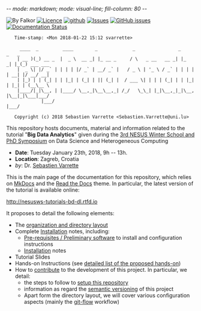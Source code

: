 -*- mode: markdown; mode: visual-line; fill-column: 80 -*-

![By Falkor](https://img.shields.io/badge/by-Falkor-blue.svg)  [![Licence](https://img.shields.io/badge/license-GPL--3.0-blue.svg)](http://www.gnu.org/licenses/gpl-3.0.html) [![github](https://img.shields.io/badge/git-github-lightgray.svg)](https://github.com/Falkor/tutorials-bd-ml) [![Issues](https://img.shields.io/badge/issues-github-green.svg)](https://github.com/Falkor/tutorials-BD-ML/issues) [![GitHub issues](https://img.shields.io/github/issues/Falkor/tutorials-BD-ML.svg)](https://github.com/Falkor/tutorials-BD-ML/issues/) [![Documentation Status](https://readthedocs.org/projects/nesusws-tutorials-bd-dl/badge/?version=latest)](http://nesusws-tutorials-bd-dl.readthedocs.io/en/latest/?badge=latest)


       Time-stamp: <Mon 2018-01-22 15:12 svarrette>

         ____  _         ____        _             _                _       _   _
        | __ )(_) __ _  |  _ \  __ _| |_ __ _     / \   _ __   __ _| |_   _| |_(_) ___ ___
        |  _ \| |/ _` | | | | |/ _` | __/ _` |   / _ \ | '_ \ / _` | | | | | __| |/ __/ __|
        | |_) | | (_| | | |_| | (_| | || (_| |  / ___ \| | | | (_| | | |_| | |_| | (__\__ \
        |____/|_|\__, | |____/ \__,_|\__\__,_| /_/   \_\_| |_|\__,_|_|\__, |\__|_|\___|___/
                 |___/                                                |___/

       Copyright (c) 2018 Sebastien Varrette <Sebastien.Varrette@uni.lu>

This repository hosts documents, material and information related to the tutorial "__Big Data Analytics__" given during the [3rd NESUS Winter School and PhD Symposium](http://nesusws.irb.hr/) on Data Science and Heterogeneous Computing

* __Date__: Tuesday January 23th, 2018, 9h -- 13h.
* __Location__: Zagreb, Croatia
* _by_: Dr. [Sebastien Varrette](https://varrette.gforge.uni.lu/)

This is the main page of the documentation for this repository, which relies on [MkDocs](http://www.mkdocs.org/) and the [Read the Docs](http://readthedocs.io) theme.
In particular, the latest version of the tutorial is available online:

<http://nesusws-tutorials-bd-dl.rtfd.io>

It proposes to detail the following elements:

* The [organization and directory layout](layout.md)
* Complete [Installation](setup/README.md) notes, including:
    - [Pre-requisites / Preliminary software](setup/preliminaries.md) to install and configuration instructions
    - [Installation](setup/README.md) notes
* Tutorial Slides
* Hands-on Instructions (see [detailed list of the proposed hands-on](hands-on/README.md))
* How to [contribute](contributing/index.md) to the development of this project. In particular, we detail:
     - the steps to follow to [setup this repository](contributing/setup.md)
     - information as regard the [semantic versioning](contributing/versioning.md) of this project
     - Apart form the directory layout, we will cover various configuration aspects (mainly the [git-flow](https://github.com/nvie/gitflow) workflow)
